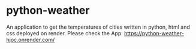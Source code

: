 # python-weather 
An application to get the temperatures of cities written in python, html and css deployed on render.
Please check the App: 
https://python-weather-hjoc.onrender.com/
